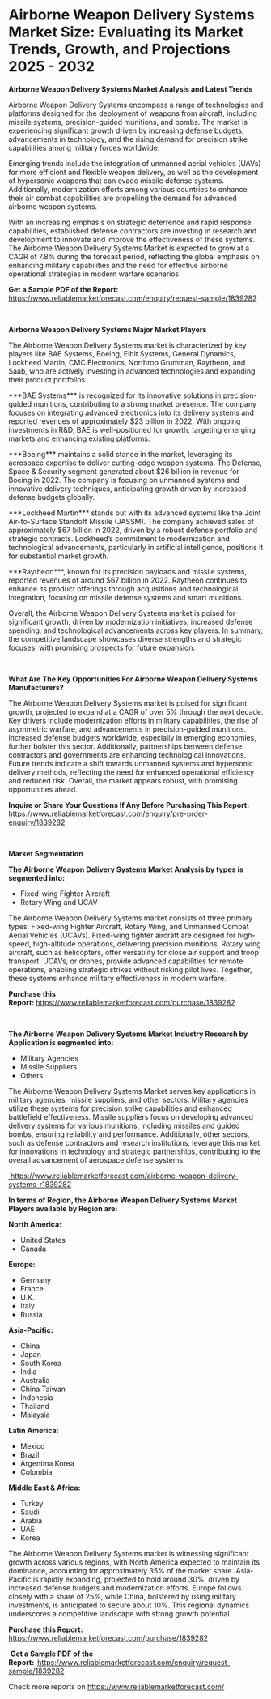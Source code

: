 <p><h1>Airborne Weapon Delivery Systems Market Size: Evaluating its Market Trends, Growth, and Projections 2025 - 2032</h1></p><p><strong>Airborne Weapon Delivery Systems Market Analysis and Latest Trends</strong></p>
<p><p>Airborne Weapon Delivery Systems encompass a range of technologies and platforms designed for the deployment of weapons from aircraft, including missile systems, precision-guided munitions, and bombs. The market is experiencing significant growth driven by increasing defense budgets, advancements in technology, and the rising demand for precision strike capabilities among military forces worldwide. </p><p>Emerging trends include the integration of unmanned aerial vehicles (UAVs) for more efficient and flexible weapon delivery, as well as the development of hypersonic weapons that can evade missile defense systems. Additionally, modernization efforts among various countries to enhance their air combat capabilities are propelling the demand for advanced airborne weapon systems. </p><p>With an increasing emphasis on strategic deterrence and rapid response capabilities, established defense contractors are investing in research and development to innovate and improve the effectiveness of these systems. The Airborne Weapon Delivery Systems Market is expected to grow at a CAGR of 7.8% during the forecast period, reflecting the global emphasis on enhancing military capabilities and the need for effective airborne operational strategies in modern warfare scenarios.</p></p>
<p><strong>Get a Sample PDF of the Report:&nbsp;</strong> <a href="https://www.reliablemarketforecast.com/enquiry/request-sample/1839282?utm_campaign=1130&utm_medium=2&utm_source=Github&utm_content=ia&utm_term=28022025&utm_id=airborne-weapon-delivery-systems">https://www.reliablemarketforecast.com/enquiry/request-sample/1839282</a></p>
<p>&nbsp;</p>
<p><strong>Airborne Weapon Delivery Systems Major Market Players</strong></p>
<p><p>The Airborne Weapon Delivery Systems market is characterized by key players like BAE Systems, Boeing, Elbit Systems, General Dynamics, Lockheed Martin, CMC Electronics, Northrop Grumman, Raytheon, and Saab, who are actively investing in advanced technologies and expanding their product portfolios.</p><p>***BAE Systems*** is recognized for its innovative solutions in precision-guided munitions, contributing to a strong market presence. The company focuses on integrating advanced electronics into its delivery systems and reported revenues of approximately $23 billion in 2022. With ongoing investments in R&D, BAE is well-positioned for growth, targeting emerging markets and enhancing existing platforms.</p><p>***Boeing*** maintains a solid stance in the market, leveraging its aerospace expertise to deliver cutting-edge weapon systems. The Defense, Space & Security segment generated about $26 billion in revenue for Boeing in 2022. The company is focusing on unmanned systems and innovative delivery techniques, anticipating growth driven by increased defense budgets globally.</p><p>***Lockheed Martin*** stands out with its advanced systems like the Joint Air-to-Surface Standoff Missile (JASSM). The company achieved sales of approximately $67 billion in 2022, driven by a robust defense portfolio and strategic contracts. Lockheed’s commitment to modernization and technological advancements, particularly in artificial intelligence, positions it for substantial market growth.</p><p>***Raytheon***, known for its precision payloads and missile systems, reported revenues of around $67 billion in 2022. Raytheon continues to enhance its product offerings through acquisitions and technological integration, focusing on missile defense systems and smart munitions.</p><p>Overall, the Airborne Weapon Delivery Systems market is poised for significant growth, driven by modernization initiatives, increased defense spending, and technological advancements across key players. In summary, the competitive landscape showcases diverse strengths and strategic focuses, with promising prospects for future expansion.</p></p>
<p>&nbsp;</p>
<p><strong>What Are The Key Opportunities For Airborne Weapon Delivery Systems Manufacturers?</strong></p>
<p><p>The Airborne Weapon Delivery Systems market is poised for significant growth, projected to expand at a CAGR of over 5% through the next decade. Key drivers include modernization efforts in military capabilities, the rise of asymmetric warfare, and advancements in precision-guided munitions. Increased defense budgets worldwide, especially in emerging economies, further bolster this sector. Additionally, partnerships between defense contractors and governments are enhancing technological innovations. Future trends indicate a shift towards unmanned systems and hypersonic delivery methods, reflecting the need for enhanced operational efficiency and reduced risk. Overall, the market appears robust, with promising opportunities ahead.</p></p>
<p><strong>Inquire or Share Your Questions If Any Before Purchasing This Report:</strong> <a href="https://www.reliablemarketforecast.com/enquiry/pre-order-enquiry/1839282?utm_campaign=1130&utm_medium=2&utm_source=Github&utm_content=ia&utm_term=28022025&utm_id=airborne-weapon-delivery-systems">https://www.reliablemarketforecast.com/enquiry/pre-order-enquiry/1839282</a></p>
<p>&nbsp;</p>
<p><strong>Market Segmentation</strong></p>
<p><strong>The Airborne Weapon Delivery Systems Market Analysis by types is segmented into:</strong></p>
<p><ul><li>Fixed-wing Fighter Aircraft</li><li>Rotary Wing and UCAV</li></ul></p>
<p><p>The Airborne Weapon Delivery Systems market consists of three primary types: Fixed-wing Fighter Aircraft, Rotary Wing, and Unmanned Combat Aerial Vehicles (UCAVs). Fixed-wing fighter aircraft are designed for high-speed, high-altitude operations, delivering precision munitions. Rotary wing aircraft, such as helicopters, offer versatility for close air support and troop transport. UCAVs, or drones, provide advanced capabilities for remote operations, enabling strategic strikes without risking pilot lives. Together, these systems enhance military effectiveness in modern warfare.</p></p>
<p><strong>Purchase this Report:&nbsp;</strong><a href="https://www.reliablemarketforecast.com/purchase/1839282?utm_campaign=1130&utm_medium=2&utm_source=Github&utm_content=ia&utm_term=28022025&utm_id=airborne-weapon-delivery-systems">https://www.reliablemarketforecast.com/purchase/1839282</a></p>
<p>&nbsp;</p>
<p><strong>The Airborne Weapon Delivery Systems Market Industry Research by Application is segmented into:</strong></p>
<p><ul><li>Military Agencies</li><li>Missile Suppliers</li><li>Others</li></ul></p>
<p><p>The Airborne Weapon Delivery Systems Market serves key applications in military agencies, missile suppliers, and other sectors. Military agencies utilize these systems for precision strike capabilities and enhanced battlefield effectiveness. Missile suppliers focus on developing advanced delivery systems for various munitions, including missiles and guided bombs, ensuring reliability and performance. Additionally, other sectors, such as defense contractors and research institutions, leverage this market for innovations in technology and strategic partnerships, contributing to the overall advancement of aerospace defense systems.</p></p>
<p><a href="https://www.reliablemarketforecast.com/airborne-weapon-delivery-systems-r1839282?utm_campaign=1130&utm_medium=2&utm_source=Github&utm_content=ia&utm_term=28022025&utm_id=airborne-weapon-delivery-systems">&nbsp;https://www.reliablemarketforecast.com/airborne-weapon-delivery-systems-r1839282</a></p>
<p><strong>In terms of Region, the Airborne Weapon Delivery Systems Market Players available by Region are:</strong></p>
<p>
    <p> <strong> North America: </strong>
        <ul>
            <li>United States</li>
            <li>Canada</li>
        </ul>
        </p> 
    <p> <strong> Europe: </strong>
        <ul>
            <li>Germany</li>
            <li>France</li>
            <li>U.K.</li>
            <li>Italy</li>
            <li>Russia</li>
        </ul>
        </p> 
    <p> <strong> Asia-Pacific: </strong>
        <ul>
            <li>China</li>
            <li>Japan</li>
            <li>South Korea</li>
            <li>India</li>
            <li>Australia</li>
            <li>China Taiwan</li>
            <li>Indonesia</li>
            <li>Thailand</li>
            <li>Malaysia</li>
        </ul>
        </p> 
    <p> <strong> Latin America: </strong>
        <ul>
            <li>Mexico</li>
            <li>Brazil</li>
            <li>Argentina Korea</li>
            <li>Colombia</li>
        </ul>
        </p> 
    <p> <strong> Middle East & Africa: </strong>
        <ul>
            <li>Turkey</li>
            <li>Saudi</li>
            <li>Arabia</li>
            <li>UAE</li>
            <li>Korea</li>
        </ul>
    </p>
    </p>
<p><p>The Airborne Weapon Delivery Systems market is witnessing significant growth across various regions, with North America expected to maintain its dominance, accounting for approximately 35% of the market share. Asia-Pacific is rapidly expanding, projected to hold around 30%, driven by increased defense budgets and modernization efforts. Europe follows closely with a share of 25%, while China, bolstered by rising military investments, is anticipated to secure about 10%. This regional dynamics underscores a competitive landscape with strong growth potential.</p></p>
<p><strong>Purchase this Report: </strong><a href="https://www.reliablemarketforecast.com/purchase/1839282?utm_campaign=1130&utm_medium=2&utm_source=Github&utm_content=ia&utm_term=28022025&utm_id=airborne-weapon-delivery-systems">https://www.reliablemarketforecast.com/purchase/1839282</a></p>
<p>&nbsp;<strong>Get a Sample PDF of the Report:&nbsp;&nbsp;</strong><a href="https://www.reliablemarketforecast.com/enquiry/request-sample/1839282?utm_campaign=1130&utm_medium=2&utm_source=Github&utm_content=ia&utm_term=28022025&utm_id=airborne-weapon-delivery-systems">https://www.reliablemarketforecast.com/enquiry/request-sample/1839282</a></p>
<p><strong></strong></p>
<p>Check more reports on <a href="https://www.reliablemarketforecast.com/?utm_campaign=1130&utm_medium=2&utm_source=Github&utm_content=ia&utm_term=28022025&utm_id=airborne-weapon-delivery-systems">https://www.reliablemarketforecast.com/</a></p>